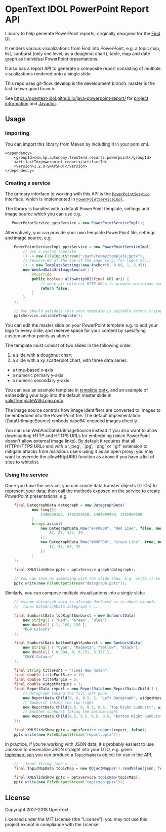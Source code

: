 # OpenText IDOL PowerPoint Report API

Library to help generate PowerPoint reports; originally designed for the [Find UI](https://github.com/opentext-idol/find). 

It renders various visualizations from Find into PowerPoint, e.g. a topic map, list, sunburst (only one level, as a doughnut chart), table, map and date graph as individual PowerPoint presentations. 

It also has a report API to generate a composite report consisting of multiple visualizations rendered onto a single slide.

This repo uses git-flow. develop is the development branch. master is the last known good branch.

See https://opentext-idol.github.io/java-powerpoint-report/ for [project information](https://opentext-idol.github.io/java-powerpoint-report/project-info.html) and [Javadoc](https://opentext-idol.github.io/java-powerpoint-report/apidocs/index.html).

## Usage

### Importing

You can import this library from Maven by including it in your pom.xml.

    <dependency>
        <groupId>com.hp.autonomy.frontend.reports.powerpoint</groupId>
        <artifactId>powerpoint-report</artifactId>
        <version>1.2.0-SNAPSHOT</version>
    </dependency>

### Creating a service

The primary interface to working with this API is the [```PowerPointService```](src/main/java/com/hp/autonomy/frontend/reports/powerpoint/PowerPointService.java) interface, which is implemented in  [```PowerPointServiceImpl```](src/main/java/com/hp/autonomy/frontend/reports/powerpoint/PowerPointServiceImpl.java). 

The library is bundled with a default PowerPoint template, settings and image source which you can use e.g.
```java
   PowerPointService pptxService = new PowerPointServiceImpl();
```

Alternatively, you can provide your own template PowerPoint file, settings and image source, e.g.
```java
    PowerPointServiceImpl pptxService = new PowerPointServiceImpl(
        // use a custom template
        () -> new FileInputStream("/path/to/my/template.pptx"),
        // reserve 8% of the top of the page (e.g. for logos etc.)
        () -> new TemplateSettings(new Anchor(0, 0.08, 1, 0.92)),
        new WebAndDataUriImageSource() {
            @Override
            public boolean allowHttpURI(final URI uri) {
                // deny all external HTTP URLs to prevent malicious users from using this as an open proxy
                return false;
            }
        }
    );

    // You should validate that your template is suitable before trying to generate reports.
    pptxService.validateTemplate();
```

You can edit the master slide on your PowerPoint template e.g. to add your logo to every slide; and reserve space for your content by specifying custom anchor points as above.

The template must consist of two slides in the following order:

1. a slide with a doughnut chart
2. a slide with a xy scatterplot chart, with three data series: 
- a time-based x-axis
- a numeric primary y-axis
- a numeric secondary y-axis.
 
You can see an example template in [template.pptx](src/main/resources/com/hp/autonomy/frontend/reports/powerpoint/templates/template.pptx), and an example of embedding your logo into the default master slide in [validTemplateWithLogo.pptx](src/test/resources/com/hp/autonomy/frontend/reports/powerpoint/validTemplateWithLogo.pptx).

The image source controls how image identifiers are converted to images to be embedded into the PowerPoint file. 
The default implementation (DataUriImageSource) embeds base64-encoded images directly.

You can use WebAndDataUriImageSource instead if you also want to allow downloading HTTP and HTTPS URLs for embedding (since PowerPoint doesn't allow external image links).
By default it requires that all HTTP/HTTPS URLs end with a '.jpeg', '.jpg', '.png' or '.gif' extension to mitigate attacks from malicious users using it as an open proxy; you may want to override the allowHttpURI() function as above if you have a list of sites to whitelist. 

### Using the service

Once you have the service, you can create data transfer objects (DTOs) to represent your data; then call the methods exposed on the service to create PowerPoint presentations, e.g.
```java
    final DategraphData dategraph = new DategraphData(
            new long[]{
                1480690162, 1482394810, 1484099459, 1485804108
            },
            Arrays.asList(
                new DategraphData.Row("#FF0000", "Red Line", false, new double[]{
                    87, 87, 124, 49
                }),
                new DategraphData.Row("#00FF00", "Green Line", true, new double[]{
                    12, 53, 63, 72
                })
            )
    );

    final XMLSlideShow pptx = pptxService.graph(dategraph);
    
    // You can then do something with the slide show, e.g. write it to disk
    pptx.write(new FileOutputStream("dategraph.pptx"));
```

Similarly, you can compose multiple visualizations into a single slide:
```java
    // Assume dategraph data is already declared as in above example
    //  final DateGraphData dategraph = ....

    final SunburstData topRightSunburst = new SunburstData( 
        new String[] { "Red", "Green", "Blue"},
        new double[] { 1, 169, 130 },
        "RGB Colours"
    );

    final SunburstData bottomRightSunburst = new SunburstData(
        new String[] { "Cyan", "Magenta", "Yellow", "Black"},
        new double[] { 0.994, 0, 0.231, 0.337 },
        "CMYK Colours"
    );

    final String titleFont = "Times New Roman";
    final double titleFontSize = 12;
    final double titleMargin = 5;
    final double widgetMargins = 3;
    final ReportData report = new ReportData(new ReportData.Child[] {
        // Dategraph taking the full left pane
        new ReportData.Child(0, 0, 0.5, 1, "Left Dategraph", widgetMargins, titleMargin, titleFontSize, titleFont, dategraph),
        // Sunburst taking the top-right
        new ReportData.Child(0.5, 0, 0.5, 0.5, "Top Right Sunburst", widgetMargins, titleMargin, titleFontSize, titleFont, topRightSunburst),
        // Another sunburst taking the bottom-right
        new ReportData.Child(0.5, 0.5, 0.5, 0.5, "Bottom Right Sunburst", widgetMargins, titleMargin, titleFontSize, titleFont, bottomRightSunburst),
    });

    final XMLSlideShow pptx = pptxService.report(report, false);
    pptx.write(new FileOutputStream("report.pptx"));
```

In practice, if you're working with JSON data, it's probably easiest to use Jackson to deserialize JSON straight into your DTO, e.g. given [topicmap.json](src/test/resources/com/hp/autonomy/frontend/reports/powerpoint/topicmap.json) you can produce a ```TopicMapData``` object for use in the API.
```java
    //   final String json = ...;
    final TopicMapData topicMap = new ObjectMapper().readValue(json, TopicMapData.class);
    
    final XMLSlideShow pptx = pptxService.topicmap(topicMap);
    pptx.write(new FileOutputStream("topicmap.pptx"));
```

## License
Copyright 2017-2018 OpenText.

Licensed under the MIT License (the "License"); you may not use this project except in compliance with the License.
